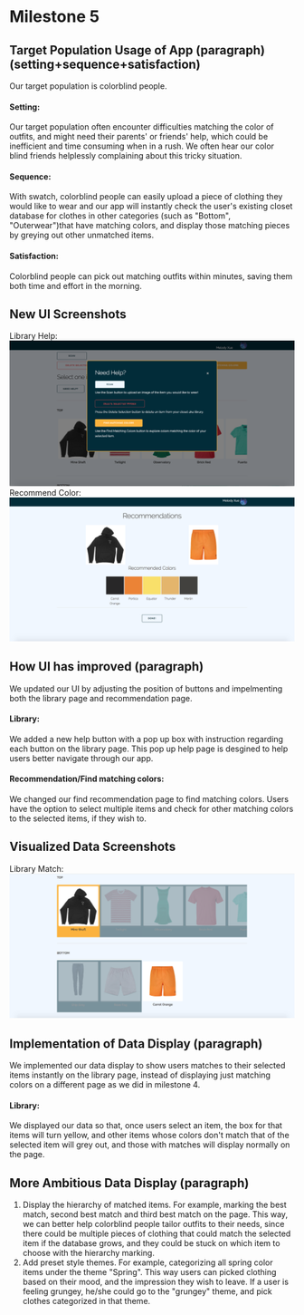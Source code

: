 # Milestone 5
## Target Population Usage of App (paragraph)(setting+sequence+satisfaction)
Our target population is colorblind people. 
#### Setting: 
Our target population often encounter difficulties matching the color of outfits, and might need their parents' or friends' help, which could be inefficient and time consuming when in a rush. We often hear our color blind friends helplessly complaining about this tricky situation.
#### Sequence: 
With swatch, colorblind people can easily upload a piece of clothing they would like to wear and our app will instantly check the user's existing closet database for clothes in other categories (such as "Bottom", "Outerwear")that have matching colors, and display those matching pieces by greying out other unmatched items. 
#### Satisfaction: 
Colorblind people can pick out matching outfits within minutes, saving them both time and effort in the morning. 

## New UI Screenshots
Library Help: ![](./milestone-Images/m5help.png)
Recommend Color: ![](./milestone-Images/m5findcolor.png)
## How UI has improved (paragraph)
We updated our UI by adjusting the position of buttons and impelmenting both the library page and recommendation page.
#### Library: 
We added a new help button with a pop up box with instruction regarding each button on the library page. This pop up help page is desgined to help users better navigate through our app.
#### Recommendation/Find matching colors:
We changed our find recommendation page to find matching colors. Users have the option to select multiple items and check for other matching colors to the selected items, if they wish to.
## Visualized Data Screenshots
Library Match: ![](./milestone-Images/m5match.png)
## Implementation of Data Display (paragraph)
We implemented our data display to show users matches to their selected items instantly on the library page, instead of displaying just matching colors on a different page as we did in milestone 4.
#### Library:
We displayed our data so that, once users select an item, the box for that items will turn yellow, and other items whose colors don't match that of the selected item will grey out, and those with matches will display normally on the page. 

## More Ambitious Data Display (paragraph)
1. Display the hierarchy of matched items. For example, marking the best match, second best match and third best match on the page. This way, we can better help colorblind people tailor outfits to their needs, since there could be multiple pieces of clothing that could match the selected item if the database grows, and they could be stuck on which item to choose with the hierarchy marking.
2. Add preset style themes. For example, categorizing all spring color items under the theme "Spring". This way users can picked clothing based on their mood, and the impression they wish to leave. If a user is feeling grungey, he/she could go to the "grungey" theme, and pick clothes categorized in that theme.

